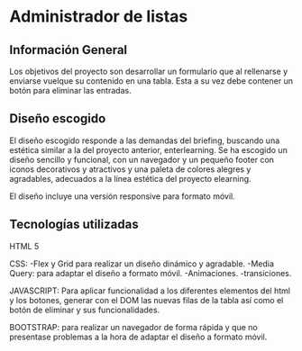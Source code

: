 # Administrador de listas 

## Información General
Los objetivos del proyecto son desarrollar un formulario que al rellenarse y enviarse vuelque su contenido en una tabla. Esta a su vez debe contener un botón para eliminar las entradas. 

## Diseño escogido

El diseño escogido responde a las demandas del briefing, buscando una estética similar a la del proyecto anterior, enterlearning.  Se ha escogido un diseño sencillo y funcional, con un navegador y un pequeño footer con iconos decorativos y atractivos y una paleta de colores alegres y agradables, adecuados a la línea estética del proyecto elearning. 

El diseño incluye una versión responsive para formato móvil. 

## Tecnologías utilizadas

HTML 5 

CSS:
-Flex y Grid para realizar un diseño dinámico y agradable. 
-Media Query: para adaptar el diseño a formato móvil. 
-Animaciones.
-transiciones.

JAVASCRIPT: Para aplicar funcionalidad a los diferentes elementos del html y los botones, generar con el DOM las nuevas filas de la tabla así como el botón de eliminar y sus funcionalidades. 

BOOTSTRAP: para realizar un navegador de forma rápida y que no presentase problemas a la hora de adaptar el diseño a formato móvil. 


